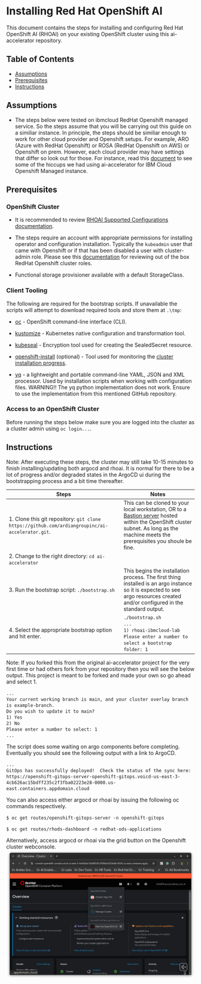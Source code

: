 # Installing Red Hat OpenShift AI

This document contains the steps for installing and configuring Red Hat OpenShift AI (RHOAI) on your existing OpenShift cluster using this ai-accelerator repository.

## Table of Contents

- [Assumptions](#assumptions)
- [Prerequisites](#prerequisites)
- [Instructions](#instructions)

## Assumptions

* The steps below were tested on ibmcloud RedHat Openshift managed service. So the steps assume that you will be carrying out this guide on a similiar instance. In principle, the steps should be similiar enough to work for other cloud provider and Openshift setups. For example, ARO (Azure with RedHat Openshift) or ROSA (RedHat Openshift on AWS) or Openshift on prem. However, each cloud provider may have settings that differ so look out for those. For instance, read this [document](../bootstrap/overlays/rhoai-ibmcloud-lab/README.md) to see some of the hiccups we had using ai-accelerator for IBM Cloud Openshift Managed instance.

## Prerequisites

### OpenShift Cluster

- It is recommended to review [RHOAI Supported Configurations documentation](https://access.redhat.com/articles/rhoai-supported-configs).

- The steps require an account with appropriate permissions for installing operator and configuration installation. Typically the `kubeadmin` user that came with Openshift or if that has been disabled a user with cluster-admin role. Please see this [documentation](https://docs.redhat.com/en/documentation/openshift_container_platform/4.19/html/authentication_and_authorization/using-rbac#default-roles_using-rbac) for reviewing out of the box RedHat Openshift cluster roles.

- Functional storage provisioner available with a default StorageClass.


### Client Tooling

The following are required for the bootstrap scripts. If unavailable the scripts will attempt to download required tools and store them at `.\tmp`:

- [oc](https://docs.redhat.com/en/documentation/openshift_container_platform/latest/html-single/cli_tools/index#cli-getting-started) - OpenShift command-line interface (CLI).

- [kustomize](https://kubectl.docs.kubernetes.io/installation/kustomize/) - Kubernetes native configuration and transformation tool.

- [kubeseal](https://github.com/bitnami-labs/sealed-secrets#overview) - Encryption tool used for creating the SealedSecret resource.

- [openshift-install](https://github.com/openshift/installer/releases) (optional) - Tool used for monitoring the [cluster installation progress](https://docs.redhat.com/en/documentation/openshift_container_platform/4.17/html-single/installing_on_any_platform/index#installation-installing-bare-metal_installing-platform-agnostic).

- [yq](https://github.com/mikefarah/yq?tab=readme-ov-file#install) - a lightweight and portable command-line YAML, JSON and XML processor. Used by installation scripts when working with configuration files. WARNING!! The yq python implementation does not work. Ensure to use the implementation from this mentioned GitHub repository.

### Access to an OpenShift Cluster

Before running the steps below make sure you are logged into the cluster as a cluster admin using `oc login...`.

## Instructions

Note: After executing these steps, the cluster may still take 10-15 minutes to finish installing/updating both argocd and rhoai. It is normal for there to be a lot of progress and/or degraded states in the ArgoCD ui during the bootstrapping process and a bit time thereafter.

| Steps | Notes |
|----------|----------|
| 1. Clone this git repository: `git clone https://github.com/ardiangroupinc/ai-accelerator.git`. | This can be cloned to your local workstation, OR to a [Bastion server](https://docs.redhat.com/en/documentation/openshift_container_platform/4.17/html-single/networking/index#accessing-hosts) hosted within the OpenShift cluster subnet. As long as the machine meets the prerequisites you shoule be fine.  |
| 2. Change to the right directory: `cd ai-accelerator` |  |
| 3. Run the bootstrap script: `./bootstrap.sh` | This begins the installation process. The first thing installed is an argo instance so it is expected to see argo resources created and/or configured in the standard output. |
| 4. Select the appropriate bootstrap option and hit enter. | `./bootstrap.sh`<br>`...`<br>`1) rhoai-ibmcloud-lab`<br>`Please enter a number to select a bootstrap folder: 1` |

Note: If you forked this from the original ai-accelerator project for the very first time or had others fork from your repository then you will see the below output. This project is meant to be forked and made your own so go ahead and select 1.

```
...
Your current working branch is main, and your cluster overlay branch is example-branch.
Do you wish to update it to main?
1) Yes
2) No
Please enter a number to select: 1
...
```

The script does some waiting on argo components before completing. Eventually you should see the following output with a link to ArgoCD.
```
...
GitOps has successfully deployed!  Check the status of the sync here:
https://openshift-gitops-server-openshift-gitops.voicd-us-east-3-4cb626ac15bdff235c2f3fba02223e28-0000.us-east.containers.appdomain.cloud
```

You can also access either argocd or rhoai by issuing the following oc commands respectively.
```
$ oc get routes/openshift-gitops-server -n openshift-gitops
```

```
$ oc get routes/rhods-dashboard -n redhat-ods-applications
```



Alternatively, access argocd or rhoai via the grid button on the Openshift cluster webconsole.
![AI Accelerator Overview](images/accessing-rhoai-or-argocd.png)